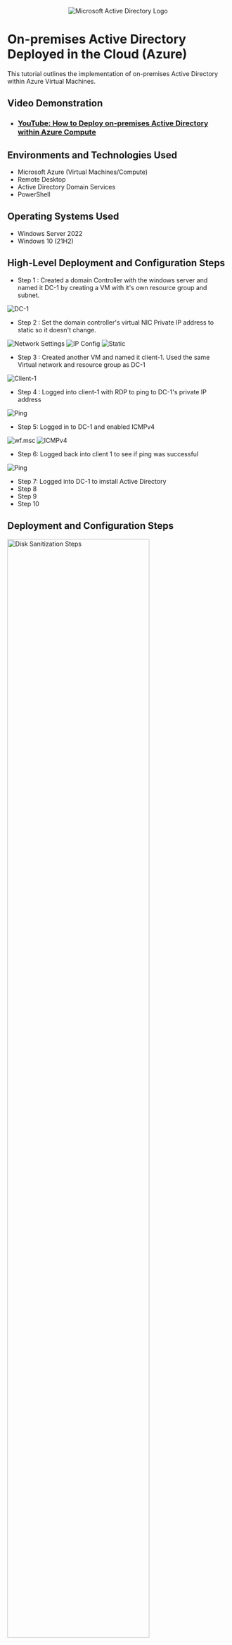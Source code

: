 <p align="center">
<img src="https://i.imgur.com/pU5A58S.png" alt="Microsoft Active Directory Logo"/>
</p>

<h1>On-premises Active Directory Deployed in the Cloud (Azure)</h1>
This tutorial outlines the implementation of on-premises Active Directory within Azure Virtual Machines.<br />


<h2>Video Demonstration</h2>

- ### [YouTube: How to Deploy on-premises Active Directory within Azure Compute](https://www.youtube.com)

<h2>Environments and Technologies Used</h2>

- Microsoft Azure (Virtual Machines/Compute)
- Remote Desktop
- Active Directory Domain Services
- PowerShell

<h2>Operating Systems Used </h2>

- Windows Server 2022
- Windows 10 (21H2)

<h2>High-Level Deployment and Configuration Steps</h2>

- Step 1 : Created a domain Controller with the windows server and named it DC-1 by creating a VM with it's own resource group and subnet.
<img src="https://i.imgur.com/7gcghpV.png" alt="DC-1"/>


- Step 2 : Set the domain controller's virtual NIC Private IP address to static so it doesn't change.

<img src="https://i.imgur.com/LvDGadF.png" alt="Network Settings"/>

<img src="https://i.imgur.com/ZmJmKfY.png" alt="IP Config"/>

<img src="https://i.imgur.com/fHHQ3Fk.png" alt="Static"/>


- Step 3 : Created another VM and named it client-1. Used the same Virtual network and resource group as DC-1

<img src="https://i.imgur.com/FR9Nrrl.png" alt="Client-1"/>

- Step 4 : Logged into client-1 with RDP to ping to DC-1's private IP address

<img src="https://i.imgur.com/fHNPBRI.png" alt="Ping"/>

- Step 5: Logged in to DC-1 and enabled ICMPv4

<img src="https://i.imgur.com/kOnccq6.png" alt="wf.msc"/>

<img src="https://i.imgur.com/Onthm4F.png" alt="ICMPv4"/>

- Step 6: Logged back into client 1 to see if ping was successful

<img src="https://i.imgur.com/Oc2qt2m.png" alt="Ping"/>

- Step 7: Logged into DC-1 to imstall Active Directory
- Step 8
- Step 9
- Step 10

<h2>Deployment and Configuration Steps</h2>

<p>
<img src="https://i.imgur.com/DJmEXEB.png" height="80%" width="80%" alt="Disk Sanitization Steps"/>
</p>
<p>
Lorem ipsum dolor sit amet, consectetur adipiscing elit, sed do eiusmod tempor incididunt ut labore et dolore magna aliqua. Ut enim ad minim veniam, quis nostrud exercitation ullamco laboris nisi ut aliquip ex ea commodo consequat. Duis aute irure dolor in reprehenderit in voluptate velit esse cillum dolore eu fugiat nulla pariatur.
</p>
<br />

<p>
<img src="https://i.imgur.com/DJmEXEB.png" height="80%" width="80%" alt="Disk Sanitization Steps"/>
</p>
<p>
Lorem ipsum dolor sit amet, consectetur adipiscing elit, sed do eiusmod tempor incididunt ut labore et dolore magna aliqua. Ut enim ad minim veniam, quis nostrud exercitation ullamco laboris nisi ut aliquip ex ea commodo consequat. Duis aute irure dolor in reprehenderit in voluptate velit esse cillum dolore eu fugiat nulla pariatur.
</p>
<br />

<p>
<img src="https://i.imgur.com/DJmEXEB.png" height="80%" width="80%" alt="Disk Sanitization Steps"/>
</p>
<p>
Lorem ipsum dolor sit amet, consectetur adipiscing elit, sed do eiusmod tempor incididunt ut labore et dolore magna aliqua. Ut enim ad minim veniam, quis nostrud exercitation ullamco laboris nisi ut aliquip ex ea commodo consequat. Duis aute irure dolor in reprehenderit in voluptate velit esse cillum dolore eu fugiat nulla pariatur.
</p>
<br />
